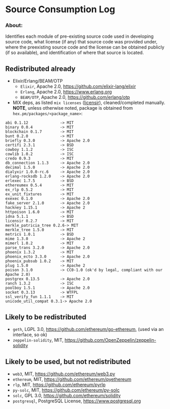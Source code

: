 # Source Consumption Log

### About:

Identifies each module of pre-existing source code used in developing source code, what license (if any) that source code was provided under, where the preexisting source code and the license can be obtained publicly (if so available), and identification of where that source is located.

## Redistributed already

* Elixir/Erlang/BEAM/OTP
  * `Elixir`, Apache 2.0, https://github.com/elixir-lang/elixir
  * `Erlang`, Apache 2.0, https://www.erlang.org
  * `BEAM/OTP`, Apache 2.0, https://github.com/erlang/otp
* MIX deps, as listed `mix licenses` ([licensir](https://github.com/unnawut/licensir/)), cleaned/completed manually.
**NOTE**, unless otherwise noted, package is obtained from `hex.pm/packages/<package_name>`:
```
abi 0.1.12              -> MIT
binary 0.0.4            -> MIT
blockchain 0.1.7        -> MIT
bunt 0.2.0              -> MIT
briefly 0.3.0           -> Apache 2.0
certifi 2.3.1           -> BSD
cowboy 1.1.2            -> ISC
cowlib 1.0.2            -> ISC
credo 0.9.3             -> MIT
db_connection 1.1.3     -> Apache 2.0
decimal 1.5.0           -> Apache 2.0
dialyxir 1.0.0-rc.6     -> Apache 2.0
erlang-rocksdb 1.2.0    -> Apache 2.0
erlexec 1.7.5           -> BSD
ethereumex 0.5.4        -> MIT
ex_rlp 0.5.2            -> MIT
ex_unit_fixtures        -> MIT
exexec 0.1.0            -> Apache 2.0
fake_server 2.1.0       -> Apache 2.0
hackney 1.15.1          -> Apache 2
httpoison 1.6.0         -> MIT
idna 5.1.1              -> BSD
licensir 0.2.7          -> MIT
merkle_patricia_tree 0.2.6-> MIT
merkle_tree 1.5.0       -> MIT
metrics 1.0.1           -> BSD
mime 1.3.0              -> Apache 2
mimerl 1.0.2            -> MIT
parse_trans 3.2.0       -> Apache 2.0
phoenix 1.3.2           -> MIT
phoenix_ecto 3.3.0      -> Apache 2.0
phoenix_pubsub 1.0.2    -> MIT
plug 1.5.0              -> Apache 2
poison 3.1.0            -> CC0-1.0 (ok'd by legal, compliant with our Apache 2.0)
postgrex 0.13.5         -> Apache 2.0
ranch 1.3.2             -> ISC
poolboy 1.5.1           -> Apache 2.0
socket 0.3.13           -> WTFPL
ssl_verify_fun 1.1.1    -> MIT
unicode_util_compat 0.3.1-> Apache 2.0
```

## Likely to be redistributed

* `geth`, LGPL 3.0, https://github.com/ethereum/go-ethereum, (used via an interface, so ok)
* `zeppelin-solidity`, MIT, https://github.com/OpenZeppelin/zeppelin-solidity

## Likely to be used, but not redistributed

* `web3`, MIT, https://github.com/ethereum/web3.py
* `ethereum`, MIT, https://github.com/ethereum/pyethereum
* `rlp`, MIT, https://github.com/ethereum/pyrlp
* `py-solc`, MIT, https://github.com/ethereum/py-solc
* `solc`, GPL 3.0, https://github.com/ethereum/solidity
* `postgresql`, PostgreSQL License, https://www.postgresql.org

